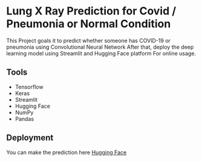 # Lung X Ray Prediction for Covid / Pneumonia or Normal Condition

This Project goals it to predict whether someone has COVID-19 or pneumonia using Convolutional Neural Network
After that, deploy the deep learning model using Streamlit and Hugging Face platform For online usage.

## Tools
- Tensorflow
- Keras
- Streamlit
- Hugging Face
- NumPy
- Pandas

## Deployment
You can make the prediction here [Hugging Face](https://huggingface.co/spaces/barentz96/Lung-XRay-Prediction) 
